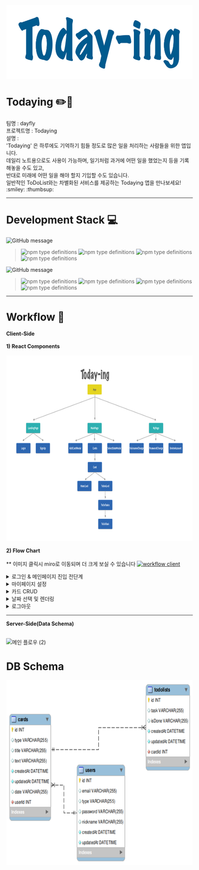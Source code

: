 <img src="./README_IMAGE/Logo.png" width="600px" height="200px" alt="TodayingLogo"></img><br/>

# **Todaying :pencil2::blue_book:**

<p>
팀명 : dayfly<br>
프로젝트명 : Todaying<br>
설명 : <br> 'Todaying' 은 하루에도 기억하기 힘들 정도로 많은 일을 처리하는 사람들을 위한 앱입니다.<br>
데일리 노트용으로도 사용이 가능하며, 일기처럼 과거에 어떤 일을 했었는지 등을 기록해놓을 수도 있고,<br>
반대로 미래에 어떤 일을 해야 할지 기입할 수도 있습니다.<br>
일반적인 ToDoList와는 차별화된 서비스를 제공하는 Todaying 앱을 만나보세요! :smiley: :thumbsup:</p>

---------------------------------------

# **Development Stack :computer:**

![GitHub message](https://img.shields.io/badge/STACK-FRONT-lightgrey?style=for-the-badge)
>![npm type definitions](https://img.shields.io/badge/Front--end-javascript-yellow?style=flat-square&logo=JAVAscript)
![npm type definitions](https://img.shields.io/badge/Front--end-react-blue?style=flat-square&logo=react)
![npm type definitions](https://img.shields.io/badge/Front--end-HTML5-red?style=flat-square&logo=html5)
![npm type definitions](https://img.shields.io/badge/Front--end-CSS3-blue?style=flat-square&logo=css3)

![GitHub message](https://img.shields.io/badge/STACK-BACK-lightgrey?style=for-the-badge)
>![npm type definitions](https://img.shields.io/badge/Back--end-node.js-green?style=flat-square&logo=node.js)
![npm type definitions](https://img.shields.io/badge/Back--end-express-9cf?style=flat-square&logo=node.js)
![npm type definitions](https://img.shields.io/badge/Back--end-mySQL-orange?style=flat-square&logo=mysql)
![npm type definitions](https://img.shields.io/badge/back--end-JWT-purple?style=flat-square&logo=JSON%20Web%20Tokens)

---------------------------------------
# **Workflow :rainbow:**

**Client-Side**<br><br>
**1) React Components**<br><br>
<img src="./README_IMAGE/components.png" width="650px" height="500px" alt="Components"></img><br/>

**2) Flow Chart**<br><br>
** 이미지 클릭시 miro로 이동되며 더 크게 보실 수 있습니다
<a href="https://miro.com/app/board/o9J_laSiVa4=/">
<img src="https://user-images.githubusercontent.com/68838884/103161971-4dbea500-482d-11eb-85c3-7f1007d4a4d1.png" alt="workflow client" />
</a>
<details>
<summary>로그인 & 메인페이지 진입 전단계</summary>
<img width="1130" alt="스크린샷 2020-12-27 오전 10 24 09" src="https://user-images.githubusercontent.com/68838884/103161999-ad1cb500-482d-11eb-80ce-e6c9bf401234.png">
</details>
<details>
<summary>마이페이지 설정</summary>
<img width="1195" alt="스크린샷 2020-12-27 오전 10 03 04" src="https://user-images.githubusercontent.com/68838884/103161815-c839f580-482a-11eb-885f-6e9813d1f1af.png">
</details>
<details>
<summary>카드 CRUD</summary>
<img width="1147" alt="스크린샷 2020-12-27 오전 10 14 58" src="https://user-images.githubusercontent.com/68838884/103161917-6d090280-482c-11eb-8c23-cb3c09705bf3.png">
</details>
<details>
<summary>날짜 선택 및 렌더링</summary>
<img width="959" alt="스크린샷 2020-12-27 오전 10 17 26" src="https://user-images.githubusercontent.com/68838884/103161935-bd806000-482c-11eb-9ec0-4f212fdf6452.png">
</details>
<details>
<summary>로그아웃</summary>
<img width="648" alt="스크린샷 2020-12-27 오전 10 20 43" src="https://user-images.githubusercontent.com/68838884/103161979-68911980-482d-11eb-93da-63d72f50576d.png">
</details>

--- 

**Server-Side(Data Schema)**<br><br>

![메인 플로우 (2)](https://user-images.githubusercontent.com/68472067/103150946-94c08200-47bc-11eb-97d9-957c1336ef70.png)


# **DB Schema**
<img src="./README_IMAGE/database_schema.png" width="650px" height="500px" alt="data_schema"></img><br/>

